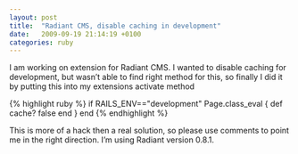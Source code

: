 ```yaml
---
layout: post
title:  "Radiant CMS, disable caching in development"
date:   2009-09-19 21:14:19 +0100
categories: ruby
---
```


I am working on extension for Radiant CMS. I wanted to disable caching for development, but wasn’t able to find right method for this, so finally I did it by putting this into my extensions activate method

{% highlight ruby %}
if RAILS_ENV=="development"
  Page.class_eval {
    def cache?
      false
    end
  }
end
{% endhighlight %}

This is more of a hack then a real solution, so please use comments to point me in the right direction. I’m using Radiant version 0.8.1.
